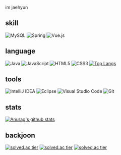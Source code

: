   
im jaehyun

## skill
![MySQL](https://img.shields.io/badge/mysql-%2300f.svg?style=for-the-badge&logo=mysql&logoColor=white)
![Spring](https://img.shields.io/badge/spring-%236DB33F.svg?style=for-the-badge&logo=spring&logoColor=white)
![Vue.js](https://img.shields.io/badge/vuejs-%2335495e.svg?style=for-the-badge&logo=vuedotjs&logoColor=%234FC08D)

## language
![Java](https://img.shields.io/badge/java-%23ED8B00.svg?style=for-the-badge&logo=java&logoColor=white)
![JavaScript](https://img.shields.io/badge/javascript-%23323330.svg?style=for-the-badge&logo=javascript&logoColor=%23F7DF1E)
![HTML5](https://img.shields.io/badge/html5-%23E34F26.svg?style=for-the-badge&logo=html5&logoColor=white)
![CSS3](https://img.shields.io/badge/css3-%231572B6.svg?style=for-the-badge&logo=css3&logoColor=white)
[![Top Langs](https://github-readme-stats.vercel.app/api/top-langs/?username=jaehyun&layout=compact)](https://github.com/anuraghazra/github-readme-stats)

## tools
![IntelliJ IDEA](https://img.shields.io/badge/IntelliJIDEA-000000.svg?style=for-the-badge&logo=intellij-idea&logoColor=white)
![Eclipse](https://img.shields.io/badge/Eclipse-FE7A16.svg?style=for-the-badge&logo=Eclipse&logoColor=white)
![Visual Studio Code](https://img.shields.io/badge/Visual%20Studio%20Code-0078d7.svg?style=for-the-badge&logo=visual-studio-code&logoColor=white)
![Git](https://img.shields.io/badge/git-%23F05033.svg?style=for-the-badge&logo=git&logoColor=white)

## stats
[![Anurag's github stats](https://github-readme-stats.vercel.app/api?username=jaehyun0122&show_icons=true&theme={theme})](https://github.com/jaehyun0122/github-readme-stats)

## backjoon
[![solved.ac tier](http://mazassumnida.wtf/api/generate_badge?boj=jjeom122)](https://solved.ac/jjeom122)
[![solved.ac tier](http://mazassumnida.wtf/api/v2/generate_badge?boj=jjeom122)](https://solved.ac/jjeom122)
[![solved.ac tier](http://mazassumnida.wtf/api/mini/generate_badge?boj=jjeom122)](https://solved.ac/jjeom122)

